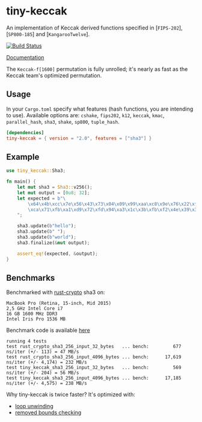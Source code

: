# tiny-keccak

An implementation of Keccak derived functions specified in [`FIPS-202`], [`SP800-185`] and [`KangarooTwelve`].

[![Build Status][travis-image]][travis-url]

[travis-image]: https://travis-ci.org/debris/tiny-keccak.svg?branch=master
[travis-url]: https://travis-ci.org/debris/tiny-keccak

[Documentation](https://docs.rs/tiny-keccak)

The `Keccak-f[1600]` permutation is fully unrolled; it's nearly as fast
as the Keccak team's optimized permutation.

## Usage

In your `Cargo.toml` specify what features (hash functions, you are intending to use).
Available options are: `cshake`, `fips202`, `k12`, `keccak`, `kmac`, `parallel_hash`, `sha3`,
`shake`, `sp800`, `tuple_hash`.

```toml
[dependencies]
tiny-keccak = { version = "2.0", features = ["sha3"] }
```

## Example

```rust
use tiny_keccak::Sha3;

fn main() {
    let mut sha3 = Sha3::v256();
    let mut output = [0u8; 32];
    let expected = b"\
        \x64\x4b\xcc\x7e\x56\x43\x73\x04\x09\x99\xaa\xc8\x9e\x76\x22\xf3\
        \xca\x71\xfb\xa1\xd9\x72\xfd\x94\xa3\x1c\x3b\xfb\xf2\x4e\x39\x38\
    ";

    sha3.update(b"hello");
    sha3.update(b" ");
    sha3.update(b"world");
    sha3.finalize(&mut output);

    assert_eq!(expected, &output);
}
```

## Benchmarks

Benchmarked with [rust-crypto](https://github.com/RustCrypto) sha3 on:

```
MacBook Pro (Retina, 15-inch, Mid 2015)
2,5 GHz Intel Core i7
16 GB 1600 MHz DDR3
Intel Iris Pro 1536 MB
```

Benchmark code is available [here](https://github.com/debris/tiny-keccak/blob/master/comparison/benches/sha3.rs)

```
running 4 tests
test rust_crypto_sha3_256_input_32_bytes   ... bench:         677 ns/iter (+/- 113) = 47 MB/s
test rust_crypto_sha3_256_input_4096_bytes ... bench:      17,619 ns/iter (+/- 4,174) = 232 MB/s
test tiny_keccak_sha3_256_input_32_bytes   ... bench:         569 ns/iter (+/- 204) = 56 MB/s
test tiny_keccak_sha3_256_input_4096_bytes ... bench:      17,185 ns/iter (+/- 4,575) = 238 MB/s
```

Why tiny-keccak is twice faster? It's optimized with:
- [loop unwinding](https://en.wikipedia.org/wiki/Loop_unrolling)
- [removed bounds checking](https://en.wikipedia.org/wiki/Bounds_checking)
